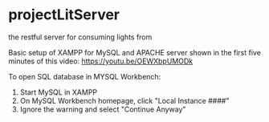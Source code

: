 # projectLitServer
the restful server for consuming lights from

Basic setup of XAMPP for MySQL and APACHE server shown in the first five minutes of this video:
https://youtu.be/OEWXbpUMODk


To open SQL database in MYSQL Workbench: 
1) Start MySQL in XAMPP
2) On MySQL Workbench homepage, click "Local Instance ####"
3) Ignore the warning and select "Continue Anyway"
